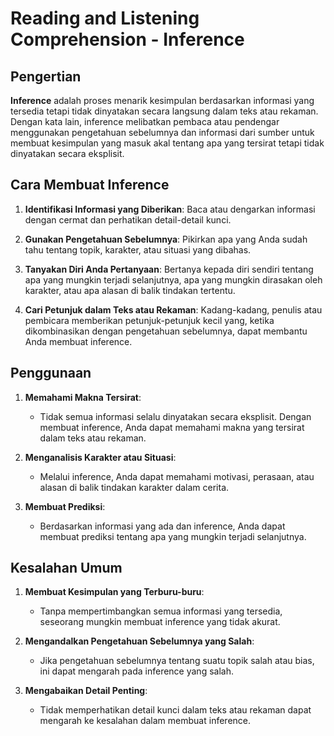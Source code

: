 # Reading and Listening Comprehension - Inference

## Pengertian

**Inference** adalah proses menarik kesimpulan berdasarkan informasi yang tersedia tetapi tidak dinyatakan secara langsung dalam teks atau rekaman. Dengan kata lain, inference melibatkan pembaca atau pendengar menggunakan pengetahuan sebelumnya dan informasi dari sumber untuk membuat kesimpulan yang masuk akal tentang apa yang tersirat tetapi tidak dinyatakan secara eksplisit.

## Cara Membuat Inference

1. **Identifikasi Informasi yang Diberikan**: Baca atau dengarkan informasi dengan cermat dan perhatikan detail-detail kunci.

2. **Gunakan Pengetahuan Sebelumnya**: Pikirkan apa yang Anda sudah tahu tentang topik, karakter, atau situasi yang dibahas.

3. **Tanyakan Diri Anda Pertanyaan**: Bertanya kepada diri sendiri tentang apa yang mungkin terjadi selanjutnya, apa yang mungkin dirasakan oleh karakter, atau apa alasan di balik tindakan tertentu.

4. **Cari Petunjuk dalam Teks atau Rekaman**: Kadang-kadang, penulis atau pembicara memberikan petunjuk-petunjuk kecil yang, ketika dikombinasikan dengan pengetahuan sebelumnya, dapat membantu Anda membuat inference.

## Penggunaan

1. **Memahami Makna Tersirat**:
   - Tidak semua informasi selalu dinyatakan secara eksplisit. Dengan membuat inference, Anda dapat memahami makna yang tersirat dalam teks atau rekaman.

2. **Menganalisis Karakter atau Situasi**:
   - Melalui inference, Anda dapat memahami motivasi, perasaan, atau alasan di balik tindakan karakter dalam cerita.

3. **Membuat Prediksi**:
   - Berdasarkan informasi yang ada dan inference, Anda dapat membuat prediksi tentang apa yang mungkin terjadi selanjutnya.

## Kesalahan Umum

1. **Membuat Kesimpulan yang Terburu-buru**:
   - Tanpa mempertimbangkan semua informasi yang tersedia, seseorang mungkin membuat inference yang tidak akurat.

2. **Mengandalkan Pengetahuan Sebelumnya yang Salah**:
   - Jika pengetahuan sebelumnya tentang suatu topik salah atau bias, ini dapat mengarah pada inference yang salah.

3. **Mengabaikan Detail Penting**:
   - Tidak memperhatikan detail kunci dalam teks atau rekaman dapat mengarah ke kesalahan dalam membuat inference.

